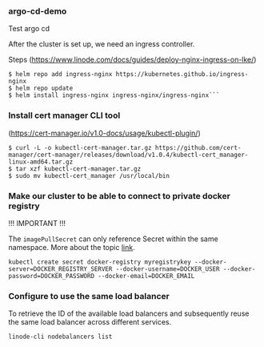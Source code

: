 ### argo-cd-demo
Test argo cd

After the cluster is set up, we need an ingress controller.

Steps (https://www.linode.com/docs/guides/deploy-nginx-ingress-on-lke/)

```
$ helm repo add ingress-nginx https://kubernetes.github.io/ingress-nginx
$ helm repo update
$ helm install ingress-nginx ingress-nginx/ingress-nginx```
```

### Install cert manager CLI tool
(https://cert-manager.io/v1.0-docs/usage/kubectl-plugin/)

```
$ curl -L -o kubectl-cert-manager.tar.gz https://github.com/cert-manager/cert-manager/releases/download/v1.0.4/kubectl-cert_manager-linux-amd64.tar.gz
$ tar xzf kubectl-cert-manager.tar.gz
$ sudo mv kubectl-cert_manager /usr/local/bin
```

### Make our cluster to be able to connect to private docker registry

!!! IMPORTANT !!!

The `imagePullSecret` can only reference Secret within the same namespace. More about the topic [link](https://stackoverflow.com/a/76210102/15647017).

```
kubectl create secret docker-registry myregistrykey --docker-server=DOCKER_REGISTRY_SERVER --docker-username=DOCKER_USER --docker-password=DOCKER_PASSWORD --docker-email=DOCKER_EMAIL
```

### Configure to use the same load balancer


To retrieve the ID of the available load balancers and subsequently reuse the same load balancer across different services.

`linode-cli nodebalancers list`